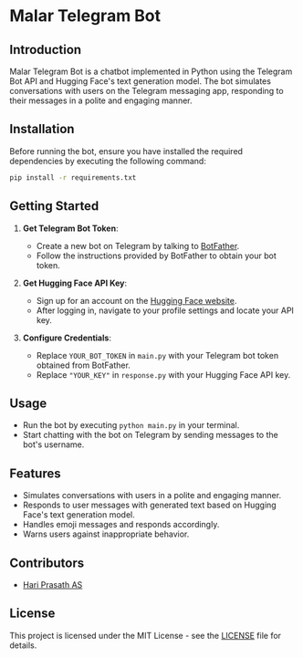 # Malar Telegram Bot

## Introduction
Malar Telegram Bot is a chatbot implemented in Python using the Telegram Bot API and Hugging Face's text generation model. The bot simulates conversations with users on the Telegram messaging app, responding to their messages in a polite and engaging manner.

## Installation
Before running the bot, ensure you have installed the required dependencies by executing the following command:
```bash
pip install -r requirements.txt
```

## Getting Started
1. **Get Telegram Bot Token**: 
   - Create a new bot on Telegram by talking to [BotFather](https://core.telegram.org/bots#6-botfather).
   - Follow the instructions provided by BotFather to obtain your bot token.

2. **Get Hugging Face API Key**:
   - Sign up for an account on the [Hugging Face website](https://huggingface.co/login).
   - After logging in, navigate to your profile settings and locate your API key.
   
3. **Configure Credentials**:
   - Replace `YOUR_BOT_TOKEN` in `main.py` with your Telegram bot token obtained from BotFather.
   - Replace `"YOUR_KEY"` in `response.py` with your Hugging Face API key.

## Usage
- Run the bot by executing `python main.py` in your terminal.
- Start chatting with the bot on Telegram by sending messages to the bot's username.

## Features
- Simulates conversations with users in a polite and engaging manner.
- Responds to user messages with generated text based on Hugging Face's text generation model.
- Handles emoji messages and responds accordingly.
- Warns users against inappropriate behavior.

## Contributors
- [Hari Prasath AS]([https://github.com/HPTHECONQUEROR/])

## License
This project is licensed under the MIT License - see the [LICENSE](LICENSE) file for details.
